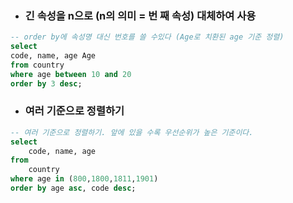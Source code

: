 - ### 긴 속성을 n으로 (n의 의미 = 번 째 속성) 대체하여 사용
```sql
-- order by에 속성명 대신 번호를 쓸 수있다 (Age로 치환된 age 기준 정렬)
select
code, name, age Age
from country
where age between 10 and 20
order by 3 desc;
```


- ### 여러 기준으로 정렬하기
```sql
-- 여러 기준으로 정렬하기. 앞에 있을 수록 우선순위가 높은 기준이다.
select
	code, name, age
from
	country
where age in (800,1800,1811,1901)
order by age asc, code desc;
```